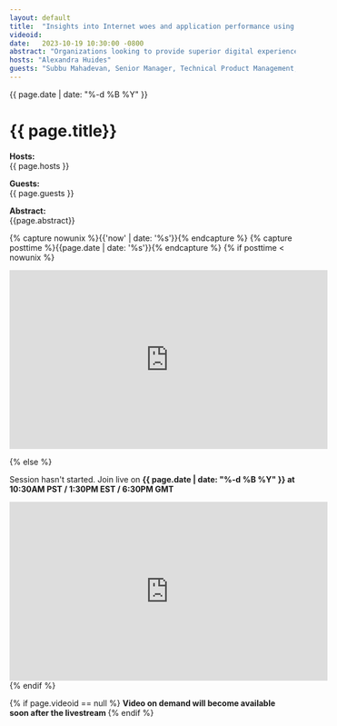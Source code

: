 ```yaml
---
layout: default
title:  "Insights into Internet woes and application performance using CloudWatch Internet Monitor"
videoid: 
date:   2023-10-19 10:30:00 -0800
abstract: "Organizations looking to provide superior digital experiences to their users need to monitor these digital experiences proactively. In this session, you will learn more about Amazon CloudWatch Internet Monitor capabilities and roadmap that help you continuously monitor internet performance metrics, such as availability and performance between your AWS-hosted applications and application end users. Explore how you can visualize impact, pinpoint the geographic locations and providers that are impacted, and take actions as an application developer or network engineer to improve your end users’ network experience."
hosts: "Alexandra Huides"
guests: "Subbu Mahadevan, Senior Manager, Technical Product Management, Network Availability"
---
```

{{ page.date | date: "%-d %B %Y" }}

<h1> {{ page.title}} </h1>

<p><b> Hosts: </b> <br> {{ page.hosts }}  </p>
<p><b> Guests: </b> <br> {{ page.guests }}  </p>
<p> <b> Abstract: </b> <br> {{page.abstract}} </p>



{% capture nowunix %}{{'now' | date: '%s'}}{% endcapture %}
{% capture posttime %}{{page.date | date: '%s'}}{% endcapture %}
{% if posttime < nowunix %}   
<div class="video-container">
    <iframe src="https://player.twitch.tv/?video={{ page.videoid }}&parent=www.theroutingloop.net&parent=127.0.0.1&autoplay=false" height="315" width="560" allowfullscreen="" frameborder="0">
    </iframe>
</div>
 
{% else %}
<p>Session hasn't started. Join live on <b>{{ page.date | date: "%-d %B %Y" }} at 10:30AM PST / 1:30PM EST / 6:30PM GMT  </b><p>
<div class="video-container">
    <iframe src="https://player.twitch.tv/?channel=aws&parent=www.theroutingloop.net&parent=127.0.0.1&autoplay=false" height="315" width="560" allowfullscreen="" frameborder="0">
    </iframe>
</div>
{% endif %}


{% if page.videoid == null %}
<b> Video on demand will become available soon after the livestream </b>
{% endif %}
